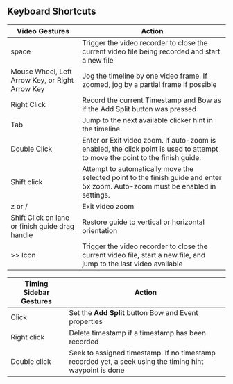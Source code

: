 ## Keyboard Shortcuts

| Video Gestures | Action |
| --- | --- |
| space | Trigger the video recorder to close the current video file being recorded and start a new file |
| Mouse Wheel, Left Arrow Key, or Right Arrow Key | Jog the timeline by one video frame.  If zoomed, jog by a partial frame if possible |
| Right Click | Record the current Timestamp and Bow as if the Add Split button was pressed | 
| Tab | Jump to the next available clicker hint in the timeline |
| Double Click | Enter or Exit video zoom.  If auto-zoom is enabled, the click point is used to attempt to move the point to the finish guide. |
| Shift click | Attempt to automatically move the selected point to the finish guide and enter 5x zoom.  Auto-zoom must be enabled in settings.|
| z or / | Exit video zoom |
| Shift Click on lane or finish guide drag handle| Restore guide to vertical or horizontal orientation |
| >> Icon | Trigger the video recorder to close the current video file, start a new file, and jump to the last video available |

| Timing Sidebar Gestures | Action |
| --- | --- |
| Click | Set the **Add Split** button Bow and Event properties |
| Right click | Delete timestamp if a timestamp has been recorded |
| Double click | Seek to assigned timestamp.  If no timestamp recorded yet, a seek using the timing hint waypoint is done|
